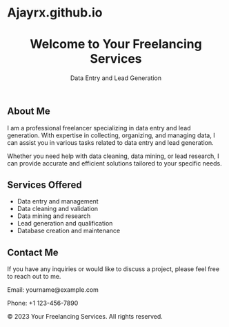 # Ajayrx.github.io
<!DOCTYPE html>
<html>
<head>
  <title>Your Freelancing Services</title>
  <link rel="stylesheet" href="style.css">
</head>
<body>
  <header>
    <h1>Welcome to Your Freelancing Services</h1>
    <p>Data Entry and Lead Generation</p>
  </header>

  <section id="about">
    <h2>About Me</h2>
    <p>I am a professional freelancer specializing in data entry and lead generation. With expertise in collecting, organizing, and managing data, I can assist you in various tasks related to data entry and lead generation.</p>
    <p>Whether you need help with data cleaning, data mining, or lead research, I can provide accurate and efficient solutions tailored to your specific needs.</p>
  </section>

  <section id="services">
    <h2>Services Offered</h2>
    <ul>
      <li>Data entry and management</li>
      <li>Data cleaning and validation</li>
      <li>Data mining and research</li>
      <li>Lead generation and qualification</li>
      <li>Database creation and maintenance</li>
    </ul>
  </section>

  <section id="contact">
    <h2>Contact Me</h2>
    <p>If you have any inquiries or would like to discuss a project, please feel free to reach out to me.</p>
    <p>Email: yourname@example.com</p>
    <p>Phone: +1 123-456-7890</p>
  </section>

  <footer>
    <p>&copy; 2023 Your Freelancing Services. All rights reserved.</p>
  </footer>
</body>
</html>
